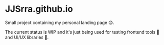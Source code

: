 # JJSrra.github.io

Small project containing my personal landing page :blush:.

The current status is WIP and it's just being used for testing frontend tools :dizzy: and UI/UX libraries :nail_care:.
